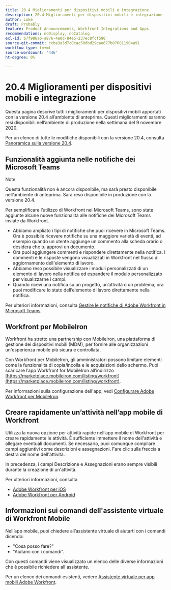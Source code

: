 ```yaml
---
title: 20.4 Miglioramenti per dispositivi mobili e integrazione
description: 20.4 Miglioramenti per dispositivi mobili e integrazione
author: Luke
draft: Probably
feature: Product Announcements, Workfront Integrations and Apps
recommendations: noDisplay, noCatalog
exl-id: b7f986a6-a876-4e0d-84e5-237ec8fcf590
source-git-commit: ccba3a3d7c0cac50dbd29cae677b076811904a91
workflow-type: tm+mt
source-wordcount: '446'
ht-degree: 0%

---
```


# 20.4 Miglioramenti per dispositivi mobili e integrazione

Questa pagina descrive tutti i miglioramenti per dispositivi mobili apportati con la versione 20.4 all’ambiente di anteprima. Questi miglioramenti saranno resi disponibili nell’ambiente di produzione nella settimana del 9 novembre 2020.

Per un elenco di tutte le modifiche disponibili con la versione 20.4, consulta [Panoramica sulla versione 20.4](../../../product-announcements/product-releases/20.4-release-activity/20-4-release-overview.md).

## Funzionalità aggiunta nelle notifiche dei Microsoft Teams

>[!NOTE]
>
>Questa funzionalità non è ancora disponibile, ma sarà presto disponibile nell’ambiente di anteprima. Sarà reso disponibile in produzione con la versione 20.4.

Per semplificare l’utilizzo di Workfront nei Microsoft Teams, sono state aggiunte alcune nuove funzionalità alle notifiche dei Microsoft Teams inviate da Workfront.

* Abbiamo ampliato i tipi di notifiche che puoi ricevere in Microsoft Teams. Ora è possibile ricevere notifiche su una maggiore varietà di eventi, ad esempio quando un utente aggiunge un commento alla scheda orario o desidera che tu approvi un documento.
* Ora puoi aggiungere commenti e rispondere direttamente nella notifica. I commenti e le risposte vengono visualizzati in Workfront nel flusso di aggiornamento dell&#39;elemento di lavoro.
* Abbiamo reso possibile visualizzare i moduli personalizzati di un elemento di lavoro nella notifica ed espandere il modulo personalizzato per visualizzarne i campi.
* Quando ricevi una notifica su un progetto, un’attività o un problema, ora puoi modificare lo stato dell’elemento di lavoro direttamente nella notifica.

Per ulteriori informazioni, consulta [Gestire le notifiche di Adobe Workfront in Microsoft Teams](../../../workfront-integrations-and-apps/using-workfront-with-microsoft-teams/manage-wf-notifications-approval-requests-ms-teams.md).

## Workfront per MobileIron

Workfront ha stretto una partnership con MobileIron, una piattaforma di gestione dei dispositivi mobili (MDM), per fornire alle organizzazioni un&#39;esperienza mobile più sicura e controllata.

Con Workfront per MobileIron, gli amministratori possono limitare elementi come la funzionalità di copia/incolla e le acquisizioni dello schermo. Puoi scaricare l’app Workfront for MobileIron all’indirizzo [https://marketplace.mobileiron.com/listing/workfront](https://marketplace.mobileiron.com/listing/workfront).

Per informazioni sulla configurazione dell&#39;app, vedi [Configurare Adobe Workfront per MobileIron](../../../workfront-basics/mobile-apps/using-the-workfront-mobile-app/wf-mobileiron-configs.md).

## Creare rapidamente un’attività nell’app mobile di Workfront

Utilizza la nuova opzione per attività rapide nell’app mobile di Workfront per creare rapidamente le attività. È sufficiente immettere il nome dell&#39;attività e allegare eventuali documenti. Se necessario, puoi comunque compilare campi aggiuntivi come descrizioni e assegnazioni. Fare clic sulla freccia a destra del nome dell&#39;attività.

In precedenza, i campi Descrizione e Assegnazioni erano sempre visibili durante la creazione di un&#39;attività.

Per ulteriori informazioni, consulta

* [Adobe Workfront per iOS](../../../workfront-basics/mobile-apps/using-the-workfront-mobile-app/workfront-for-ios.md)
* [Adobe Workfront per Android](../../../workfront-basics/mobile-apps/using-the-workfront-mobile-app/workfront-for-android.md)

## Informazioni sui comandi dell&#39;assistente virtuale di Workfront Mobile

Nell’app mobile, puoi chiedere all’assistente virtuale di aiutarti con i comandi dicendo:

* &quot;Cosa posso fare?&quot;
* &quot;Aiutami con i comandi&quot;.

Con questi comandi viene visualizzato un elenco delle diverse informazioni che è possibile richiedere all&#39;assistente.

Per un elenco dei comandi esistenti, vedere [Assistente virtuale per app mobili Adobe Workfront](../../../workfront-basics/mobile-apps/using-the-workfront-mobile-app/wf-mobile-virtual-assistant.md).
